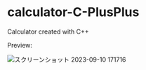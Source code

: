 # calculator-C-PlusPlus
Calculator created with C++

Preview:

![スクリーンショット 2023-09-10 171716](https://github.com/Believe0127/calculator-C-PlusPlus/assets/101379299/3486d0f2-51db-4135-b1aa-166495cf8ad1)
